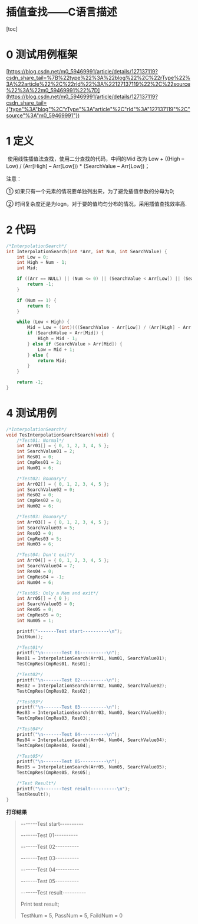 # 插值查找——C语言描述

[toc]



# 0 测试用例框架

[https://blog.csdn.net/m0_59469991/article/details/127137119?csdn_share_tail=%7B%22type%22%3A%22blog%22%2C%22rType%22%3A%22article%22%2C%22rId%22%3A%22127137119%22%2C%22source%22%3A%22m0_59469991%22%7D](https://blog.csdn.net/m0_59469991/article/details/127137119?csdn_share_tail={"type"%3A"blog"%2C"rType"%3A"article"%2C"rId"%3A"127137119"%2C"source"%3A"m0_59469991"})

# 1 定义

​	使用线性插值法查找，使用二分查找的代码，中间的Mid 改为 Low + ((High – Low) / (Arr[High] – Arr[Low])) * (SearchValue – Arr[Low])；

注意：

①  如果只有一个元素的情况要单独列出来，为了避免插值参数的分母为0;

②  时间复杂度还是为logn，对于要的值均匀分布的情况，采用插值查找效率高.

# 2 代码

```c
/*InterpolationSearch*/
int InterpolationSearch(int *Arr, int Num, int SearchValue) {
	int Low = 0;
	int High = Num - 1;
	int Mid;

	if ((Arr == NULL) || (Num <= 0) || (SearchValue < Arr[Low]) || (SearchValue > Arr[High])) {
		return -1;
	}

	if (Num == 1) {
		return 0;
	}

	while (Low < High) {
		Mid = Low + (int)(((SearchValue - Arr[Low]) / (Arr[High] - Arr[Low])) * (High - Low));
		if (SearchValue < Arr[Mid]) {
			High = Mid - 1;
		} else if (SearchValue > Arr[Mid]) {
			Low = Mid + 1;
		} else {
			return Mid;
		}
	}

	return -1;
}
```



#  4 测试用例

```c
/*InterpolationSearch*/
void TesInterpolationSearchSearch(void) {
	/*Test01: Normal*/
	int Arr01[] = { 0, 1, 2, 3, 4, 5 };
	int SearchValue01 = 2;
	int Res01 = 0;
	int CmpRes01 = 2;
	int Num01 = 6;

	/*Test02: Bounary*/
	int Arr02[] = { 0, 1, 2, 3, 4, 5 };
	int SearchValue02 = 0;
	int Res02 = 0;
	int CmpRes02 = 0;
	int Num02 = 6;

	/*Test03: Bounary*/
	int Arr03[] = { 0, 1, 2, 3, 4, 5 };
	int SearchValue03 = 5;
	int Res03 = 0;
	int CmpRes03 = 5;
	int Num03 = 6;

	/*Test04: Don't exit*/
	int Arr04[] = { 0, 1, 2, 3, 4, 5 };
	int SearchValue04 = 7;
	int Res04 = 0;
	int CmpRes04 = -1;
	int Num04 = 6;

	/*Test05: Only a Mem and exit*/
	int Arr05[] = { 0 };
	int SearchValue05 = 0;
	int Res05 = 0;
	int CmpRes05 = 0;
	int Num05 = 1;

	printf("-------Test start----------\n");
	InitNum();

	/*Test01*/
	printf("\n-------Test 01----------\n");
	Res01 = InterpolationSearch(Arr01, Num01, SearchValue01);
	TestCmpRes(CmpRes01, Res01);

	/*Test02*/
	printf("\n-------Test 02----------\n");
	Res02 = InterpolationSearch(Arr02, Num02, SearchValue02);
	TestCmpRes(CmpRes02, Res02);

	/*Test03*/
	printf("\n-------Test 03----------\n");
	Res03 = InterpolationSearch(Arr03, Num03, SearchValue03);
	TestCmpRes(CmpRes03, Res03);

	/*Test04*/
	printf("\n-------Test 04----------\n");
	Res04 = InterpolationSearch(Arr04, Num04, SearchValue04);
	TestCmpRes(CmpRes04, Res04);

	/*Test05*/
	printf("\n-------Test 05----------\n");
	Res05 = InterpolationSearch(Arr05, Num05, SearchValue05);
	TestCmpRes(CmpRes05, Res05);

	/*Test Result*/
	printf("\n-------Test result----------\n");
	TestResult();
}
```



 **打印结果**

> -------Test start----------
>
>    
>
> -------Test 01----------
>
>   
>
>  -------Test 02----------
>
>   
>
> -------Test 03----------
>
>   
>
> -------Test 04----------
>
>   
>
> -------Test 05----------
>
>    
>
>  -------Test result----------
>
> Print test result;
>
> TestNum = 5, PassNum = 5, FaildNum = 0

